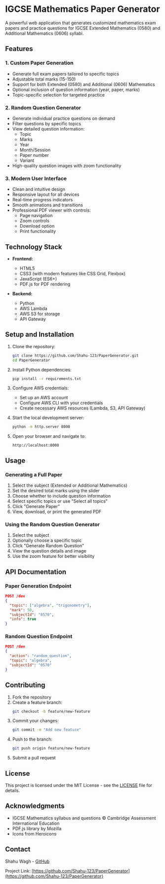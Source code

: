 # IGCSE Mathematics Paper Generator

A powerful web application that generates customized mathematics exam papers and practice questions for IGCSE Extended Mathematics (0580) and Additional Mathematics (0606) syllabi.

## Features

### 1. Custom Paper Generation
- Generate full exam papers tailored to specific topics
- Adjustable total marks (15-150)
- Support for both Extended (0580) and Additional (0606) Mathematics
- Optional inclusion of question information (year, paper, marks)
- Topic-specific selection for targeted practice

### 2. Random Question Generator
- Generate individual practice questions on demand
- Filter questions by specific topics
- View detailed question information:
  - Topic
  - Marks
  - Year
  - Month/Session
  - Paper number
  - Variant
- High-quality question images with zoom functionality

### 3. Modern User Interface
- Clean and intuitive design
- Responsive layout for all devices
- Real-time progress indicators
- Smooth animations and transitions
- Professional PDF viewer with controls:
  - Page navigation
  - Zoom controls
  - Download option
  - Print functionality

## Technology Stack

- **Frontend:**
  - HTML5
  - CSS3 (with modern features like CSS Grid, Flexbox)
  - JavaScript (ES6+)
  - PDF.js for PDF rendering

- **Backend:**
  - Python
  - AWS Lambda
  - AWS S3 for storage
  - API Gateway

## Setup and Installation

1. Clone the repository:
   ```bash
   git clone https://github.com/Shahu-123/PaperGenerator.git
   cd PaperGenerator
   ```

2. Install Python dependencies:
   ```bash
   pip install -r requirements.txt
   ```

3. Configure AWS credentials:
   - Set up an AWS account
   - Configure AWS CLI with your credentials
   - Create necessary AWS resources (Lambda, S3, API Gateway)

4. Start the local development server:
   ```bash
   python -m http.server 8000
   ```

5. Open your browser and navigate to:
   ```
   http://localhost:8000
   ```

## Usage

### Generating a Full Paper

1. Select the subject (Extended or Additional Mathematics)
2. Set the desired total marks using the slider
3. Choose whether to include question information
4. Select specific topics or use "Select all topics"
5. Click "Generate Paper"
6. View, download, or print the generated PDF

### Using the Random Question Generator

1. Select the subject
2. Optionally choose a specific topic
3. Click "Generate Random Question"
4. View the question details and image
5. Use the zoom feature for better visibility

## API Documentation

### Paper Generation Endpoint

```json
POST /dev
{
  "topic": ["algebra", "trigonometry"],
  "mark": 50,
  "subjectId": "0570",
  "info": true
}
```

### Random Question Endpoint

```json
POST /dev
{
  "action": "random_question",
  "topic": "algebra",
  "subjectId": "0570"
}
```

## Contributing

1. Fork the repository
2. Create a feature branch:
   ```bash
   git checkout -b feature/new-feature
   ```
3. Commit your changes:
   ```bash
   git commit -m "Add new feature"
   ```
4. Push to the branch:
   ```bash
   git push origin feature/new-feature
   ```
5. Submit a pull request

## License

This project is licensed under the MIT License - see the [LICENSE](LICENSE) file for details.

## Acknowledgments

- IGCSE Mathematics syllabus and questions © Cambridge Assessment International Education
- PDF.js library by Mozilla
- Icons from Heroicons

## Contact

Shahu Wagh - [GitHub](https://github.com/Shahu-123)

Project Link: [https://github.com/Shahu-123/PaperGenerator](https://github.com/Shahu-123/PaperGenerator)